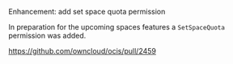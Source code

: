 Enhancement: add set space quota permission

In preparation for the upcoming spaces features a `SetSpaceQuota` permission was added.

https://github.com/owncloud/ocis/pull/2459
